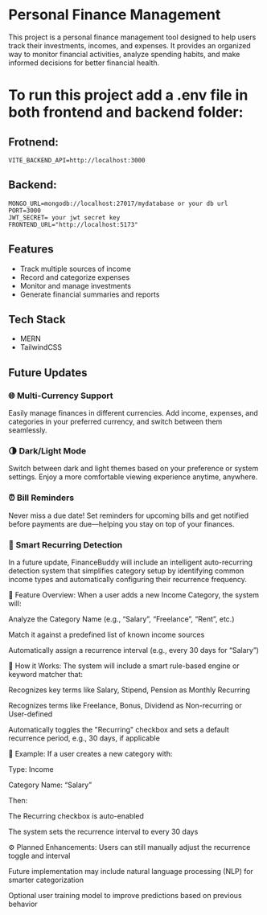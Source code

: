 # Personal Finance Management

This project is a personal finance management tool designed to help users track their investments, incomes, and expenses. It provides an organized way to monitor financial activities, analyze spending habits, and make informed decisions for better financial health.

# To run this project add a .env file in both frontend and backend folder:
## Frotnend:
```env
VITE_BACKEND_API=http://localhost:3000
```
## Backend:
```env
MONGO_URL=mongodb://localhost:27017/mydatabase or your db url
PORT=3000
JWT_SECRET= your jwt secret key
FRONTEND_URL="http://localhost:5173"
```

## Features

- Track multiple sources of income
- Record and categorize expenses
- Monitor and manage investments
- Generate financial summaries and reports

## Tech Stack

- MERN
- TailwindCSS

## Future Updates

### 🌐 Multi-Currency Support
Easily manage finances in different currencies. Add income, expenses, and categories in your preferred currency, and switch between them seamlessly.

### 🌗 Dark/Light Mode
Switch between dark and light themes based on your preference or system settings. Enjoy a more comfortable viewing experience anytime, anywhere.

### ⏰ Bill Reminders
Never miss a due date! Set reminders for upcoming bills and get notified before payments are due—helping you stay on top of your finances.

### 🔄 Smart Recurring Detection
In a future update, FinanceBuddy will include an intelligent auto-recurring detection system that simplifies category setup by identifying common income types and automatically configuring their recurrence frequency.

📌 Feature Overview:
When a user adds a new Income Category, the system will:

Analyze the Category Name (e.g., “Salary”, “Freelance”, “Rent”, etc.)

Match it against a predefined list of known income sources

Automatically assign a recurrence interval (e.g., every 30 days for “Salary”)

🧠 How it Works:
The system will include a smart rule-based engine or keyword matcher that:

Recognizes key terms like Salary, Stipend, Pension as Monthly Recurring

Recognizes terms like Freelance, Bonus, Dividend as Non-recurring or User-defined

Automatically toggles the "Recurring" checkbox and sets a default recurrence period, e.g., 30 days, if applicable

🔧 Example:
If a user creates a new category with:

Type: Income

Category Name: “Salary”

Then:

The Recurring checkbox is auto-enabled

The system sets the recurrence interval to every 30 days

⚙️ Planned Enhancements:
Users can still manually adjust the recurrence toggle and interval

Future implementation may include natural language processing (NLP) for smarter categorization

Optional user training model to improve predictions based on previous behavior

